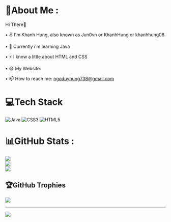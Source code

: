 # 💫About Me :
Hi There👋

• ✌ I'm Khanh Hung, also known as Jun0vn or KhanhHung or khanhhung08

• 🌱 Currently i'm learning Java

• ⚡ I know a little about HTML and CSS

• 😄 My Website: 

• 📫 How to reach me: ngoduyhung738@gmail.com

# 💻Tech Stack
![Java](https://img.shields.io/badge/java-%23ED8B00.svg?style=for-the-badge&logo=java&logoColor=white) ![CSS3](https://img.shields.io/badge/css3-%231572B6.svg?style=for-the-badge&logo=css3&logoColor=white) ![HTML5](https://img.shields.io/badge/html5-%23E34F26.svg?style=for-the-badge&logo=html5&logoColor=white)
# 📊GitHub Stats :
![](https://github-readme-stats.vercel.app/api?username=Jun0vn&theme=dracula&hide_border=true&include_all_commits=false&count_private=false)<br/>
![](https://github-readme-streak-stats.herokuapp.com/?user=Jun0vn&theme=dracula&hide_border=true)<br/>
![](https://github-readme-stats.vercel.app/api/top-langs/?username=Jun0vn&theme=dracula&hide_border=true&include_all_commits=false&count_private=false&layout=compact)

## 🏆GitHub Trophies
![](https://github-profile-trophy.vercel.app/?username=Jun0vn&theme=radical&no-frame=false&no-bg=false&margin-w=4)

---
[![](https://visitcount.itsvg.in/api?id=Jun0vn&icon=0&color=0)](https://visitcount.itsvg.in)

